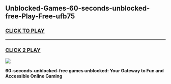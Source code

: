 
## Unblocked-Games-60-seconds-unblocked-free-Play-Free-ufb75
<h3>
<a href="https://premium76.site?title=60-seconds-unblocked-free&ref=21A">CLICK TO PLAY</a></h3>
<hr>

<h3>
<a href="https://premium76.site?title=60-seconds-unblocked-free&ref=21A">CLICK 2 PLAY</a>
  
</h3>

<a href="https://premium76.site?title=60-seconds-unblocked-free&ref=21A"><img src="https://clearcache.store/games.png"></a>


**60-seconds-unblocked-free games unblocked: Your Gateway to Fun and Accessible Online Gaming**
